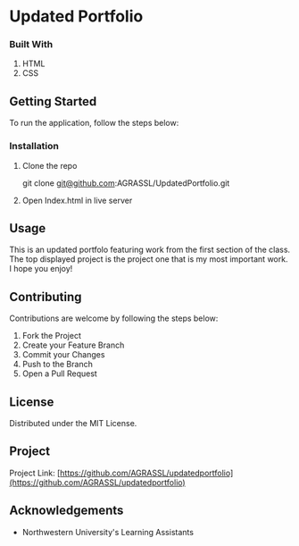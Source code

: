 # Updated Portfolio

### Built With
1. HTML
2. CSS


## Getting Started

To run the application, follow the steps below:



### Installation

1. Clone the repo
 
   git clone git@github.com:AGRASSL/UpdatedPortfolio.git

2. Open Index.html in live server



## Usage

This is an updated portfolo featuring work from the first section of the class. The top displayed project is the project one that is my most important work. I hope you enjoy!



## Contributing

Contributions are welcome by following the steps below:

1. Fork the Project
2. Create your Feature Branch 
3. Commit your Changes 
4. Push to the Branch 
5. Open a Pull Request



## License

Distributed under the MIT License.



## Project

Project Link: [https://github.com/AGRASSL/updatedportfolio](https://github.com/AGRASSL/updatedportfolio)



## Acknowledgements

* Northwestern University's Learning Assistants